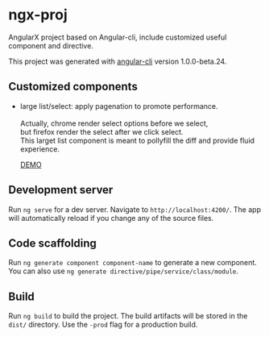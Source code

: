 # ngx-proj
AngularX project based on Angular-cli, include customized useful component and directive.

This project was generated with [angular-cli](https://github.com/angular/angular-cli) version 1.0.0-beta.24.

## Customized components
- large list/select: apply pagenation to promote performance. <br><br>
Actually, chrome render select options before we select, <br>
but firefox render the select after we click select. <br>
This larget list component is meant to pollyfill the diff and provide fluid experience.

    [DEMO](https://alex2wong.github.io/ngx-proj/dist/)

## Development server
Run `ng serve` for a dev server. Navigate to `http://localhost:4200/`. The app will automatically reload if you change any of the source files.

## Code scaffolding

Run `ng generate component component-name` to generate a new component. You can also use `ng generate directive/pipe/service/class/module`.

## Build

Run `ng build` to build the project. The build artifacts will be stored in the `dist/` directory. Use the `-prod` flag for a production build.
